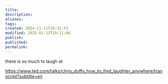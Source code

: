 ```yaml
---
title: 
description: 
aliases: 
tags: 
created: 2024-11-11T20:31:53
modified: 2025-02-23T19:11:06
publish: 
published: 
permalink: 
---
```


there is so much to laugh at


https://www.ted.com/talks/chris_duffy_how_to_find_laughter_anywhere/transcript?subtitle=en
